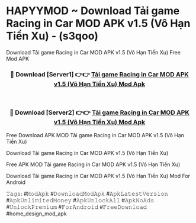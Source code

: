 # HAPYYMOD ~ Download Tải game Racing in Car MOD APK v1.5 (Vô Hạn Tiền Xu) - (s3qoo)
Download Tải game Racing in Car MOD APK v1.5 (Vô Hạn Tiền Xu) Free Mod APK

<div align="center">
<h3>🔴 Download [Server1] 👉👉 <a href="https://apk-comot.site?title=Tải_game_Racing_in_Car_MOD_APK_v1.5_(Vô_Hạn_Tiền_Xu)">Tải game Racing in Car MOD APK v1.5 (Vô Hạn Tiền Xu) Mod Apk</a></h3><br>

<h3>🔴 Download [Server2] 👉👉 <a href="https://apk-comot.site?title=Tải_game_Racing_in_Car_MOD_APK_v1.5_(Vô_Hạn_Tiền_Xu)">Tải game Racing in Car MOD APK v1.5 (Vô Hạn Tiền Xu) Mod Apk</a></h3>
</div>


Free Download APK MOD Tải game Racing in Car MOD APK v1.5 (Vô Hạn Tiền Xu)

Download Tải game Racing in Car MOD APK v1.5 (Vô Hạn Tiền Xu) 

Free APK MOD Tải game Racing in Car MOD APK v1.5 (Vô Hạn Tiền Xu) 

Download Tải game Racing in Car MOD APK v1.5 (Vô Hạn Tiền Xu) Mod For Android

𝚃𝚊𝚐𝚜: #𝙼𝚘𝚍𝙰𝚙𝚔 #𝙳𝚘𝚠𝚗𝚕𝚘𝚊𝚍𝙼𝚘𝚍𝙰𝚙𝚔 #𝙰𝚙𝚔𝙻𝚊𝚝𝚎𝚜𝚝𝚅𝚎𝚛𝚜𝚒𝚘𝚗 #𝙰𝚙𝚔𝚄𝚗𝚕𝚒𝚖𝚒𝚝𝚎𝚍𝙼𝚘𝚗𝚎𝚢 #𝙰𝚙𝚔𝚄𝚗𝚕𝚘𝚌𝚔𝙰𝚕𝚕 #𝙰𝚙𝚔𝙽𝚘𝙰𝚍𝚜 #𝚄𝚗𝚕𝚘𝚌𝚔𝙿𝚛𝚎𝚖𝚒𝚞𝚖 #𝙵𝚘𝚛𝙰𝚗𝚍𝚛𝚘𝚒𝚍 #𝙵𝚛𝚎𝚎𝙳𝚘𝚠𝚗𝚕𝚘𝚊𝚍 #home_design_mod_apk